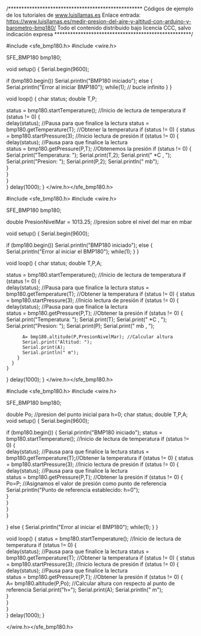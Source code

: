 /***************************************************
Códigos de ejemplo de los tutoriales de www.luisllamas.es
Enlace entrada: https://www.luisllamas.es/medir-presion-del-aire-y-altitud-con-arduino-y-barometro-bmp180/
Todo el contenido distribuido bajo licencia CCC, salvo indicación expresa
****************************************************/

#include <sfe_bmp180.h>
#include <wire.h>

SFE_BMP180 bmp180;

void setup()
{
  Serial.begin(9600);

  if (bmp180.begin())
    Serial.println("BMP180 iniciado");
  else
  {
    Serial.println("Error al iniciar BMP180");
    while(1); // bucle infinito
  }
}

void loop()
{
  char status;
  double T,P;

  status = bmp180.startTemperature(); //Inicio de lectura de temperatura
  if (status != 0)
  {   
    delay(status); //Pausa para que finalice la lectura
    status = bmp180.getTemperature(T); //Obtener la temperatura
    if (status != 0)
    {
      status = bmp180.startPressure(3); //Inicio lectura de presión
      if (status != 0)
      {        
        delay(status); //Pausa para que finalice la lectura        
        status = bmp180.getPressure(P,T); //Obtenemos la presión
        if (status != 0)
        {                  
          Serial.print("Temperatura: ");
          Serial.print(T,2);
          Serial.print(" *C , ");
          Serial.print("Presion: ");
          Serial.print(P,2);
          Serial.println(" mb");          
        }      
      }      
    }   
  } 
  delay(1000);
}
</wire.h></sfe_bmp180.h>

#include <sfe_bmp180.h>
#include <wire.h>

SFE_BMP180 bmp180;

double PresionNivelMar = 1013.25; //presion sobre el nivel del mar en mbar

void setup()
{
  Serial.begin(9600);

  if (bmp180.begin())
    Serial.println("BMP180 iniciado");
  else
  {
    Serial.println("Error al iniciar el BMP180");
    while(1);
  }
}

void loop()
{
  char status;
  double T,P,A;
  
  status = bmp180.startTemperature(); //Inicio de lectura de temperatura
  if (status != 0)
  {   
    delay(status); //Pausa para que finalice la lectura
    status = bmp180.getTemperature(T); //Obtener la temperatura
    if (status != 0)
    {
      status = bmp180.startPressure(3); //Inicio lectura de presión
      if (status != 0)
      {        
        delay(status); //Pausa para que finalice la lectura        
        status = bmp180.getPressure(P,T); //Obtener la presión
        if (status != 0)
        {                  
          Serial.print("Temperatura: ");
          Serial.print(T);
          Serial.print(" *C , ");
          Serial.print("Presion: ");
          Serial.print(P);
          Serial.print(" mb , ");     
          
          A= bmp180.altitude(P,PresionNivelMar); //Calcular altura
          Serial.print("Altitud: ");
          Serial.print(A);
          Serial.println(" m");    
        }      
      }      
    }   
  } 
  delay(1000);
}
</wire.h></sfe_bmp180.h>

#include <sfe_bmp180.h>
#include <wire.h>

SFE_BMP180 bmp180;

double Po; //presion del punto inicial para h=0;
char status;
double T,P,A;
void setup()
{
  Serial.begin(9600);

  if (bmp180.begin())
  {
    Serial.println("BMP180 iniciado");
    status = bmp180.startTemperature(); //Inicio de lectura de temperatura
    if (status != 0)
    {   
      delay(status); //Pausa para que finalice la lectura
      status = bmp180.getTemperature(T);//Obtener la temperatura
      if (status != 0)
      {
        status = bmp180.startPressure(3); //Inicio lectura de presión
        if (status != 0)
        {        
          delay(status); //Pausa para que finalice la lectura        
          status = bmp180.getPressure(P,T); //Obtener la presión
          if (status != 0)
          {                  
            Po=P; //Asignamos el valor de presión como punto de referencia
            Serial.println("Punto de referencia establecido: h=0");  
          }      
        }      
      }   
    }
    
  }
  else
  {
    Serial.println("Error al iniciar el BMP180");
    while(1);
  }
}

void loop()
{
  status = bmp180.startTemperature(); //Inicio de lectura de temperatura
  if (status != 0)
  {   
    delay(status); //Pausa para que finalice la lectura
    status = bmp180.getTemperature(T); //Obtener la temperatura
    if (status != 0)
    {
      status = bmp180.startPressure(3); //Inicio lectura de presión
      if (status != 0)
      {        
        delay(status); //Pausa para que finalice la lectura        
        status = bmp180.getPressure(P,T); //Obtener la presión
        if (status != 0)
        {                    
          A= bmp180.altitude(P,Po); //Calcular altura con respecto al punto de referencia
          Serial.print("h=");
          Serial.print(A);
          Serial.println(" m");    
        }      
      }      
    }   
  } 
  delay(1000);
}

</wire.h></sfe_bmp180.h>